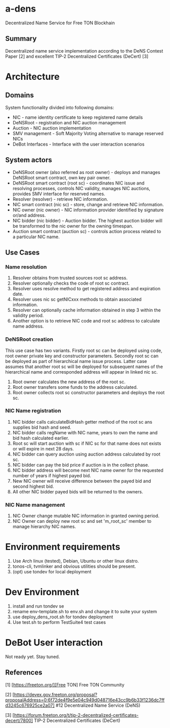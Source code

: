 # a-dens

Decentralized Name Service for Free TON Blockhain

## Summary

Decentralized name service implementation according to the DeNS Contest Paper [2] and excellent TIP-2 Decentralized Certificates (DeCert) [3]

# Architecture

## Domains

System functionality divided into following domains:

- NIC - name identity certificate to keep registered name details
- DeNSRoot - registration and NIC auction management
- Auction - NIC auction implementation
- SMV management - Soft Majority Voting alternative to manage reserved NICs
- DeBot Interfaces - Interface with the user interaction scenarios

## System actors

- DeNSRoot owner (also referred as root owner)  - deploys and manages DeNSRoot smart contract, own key pair owner.
- DeNSRoot smart contract (root sc) - coordinates NIC issue and resolving processes, controls NIC validity, manages NIC auctions, provides SMV interface for reserved names.
- Resolver (resolver)  - retrieve NIC information.
- NIC smart contract (nic sc) - store, change and retrieve NIC information.
- NIC owner (nic owner) - NIC information provider identified by signature or/and address.
- NIC bidder (nic bidder) - Auction bidder. The highest auction bidder will be transformed to the nic owner for the owning timespan.
- Auction smart contract (auction sc) - controls action process related to a particular NIC name.

## Use Cases

### Name resolution

1. Resolver obtains from trusted sources root sc address.
2. Resolver optionally checks the code of root sc contract.
3. Resolver uses resolve method to get registered address and expiration date.
4. Resolver uses nic sc getNICxxx methods to obtain associated information.
5. Resolver can optionally cache information obtained in step 3 within the validity period.
6. Another option is to retrieve NIC code and root sc address to calculate name address.

### DeNSRoot creation

This use case has two variants. Firstly root sc can be deployed using code, root owner private key and constructor parameters. 
Secondly root sc can be deployed as part of hierarchical name issue process.
Latter case assumes that another root sc will be deployed for subsequent names of the hierarchical name and corresponded address will appear in linked nic sc.

1. Root owner calculates the new address of the root sc.
2. Root owner transfers some funds to the address calculated.
3. Root owner collects root sc constructor parameters and deploys the root sc.

### NIC Name registration

1. NIC bidder calls calculateBidHash getter method of the root sc ans supplies bid hash and seed.
2. NIC bidder calls regName with NIC name, years to own the name and bid hash calculated earlier.
3. Root sc will start auction with sc if NIC sc for that name does not exists or will expire in next 28 days.
4. NIC bidder can query auction using auction address calculated by root sc.
5. NIC bidder can pay the bid price if auction is in the collect phase.
6. NIC bidder address will become next NIC name owner for the requested number of years if highest payed bid.
7. New NIC owner will receive difference between the payed bid and second highest bid.
8. All other NIC bidder payed bids will be returned to the owners.

### NIC Name management

1. NIC Owner change mutable NIC information in granted owning period.
2. NIC Owner can deploy new root sc and set 'm_root_sc' member to manage hierarchy NIC names.

# Environment requirements

1. Use Arch linux (tested), Debian, Ubuntu or other linux distro. 
2. tonos-cli, tvmlinker and obvious utilities should be present. 
3. (opt) use tondev for local deployment

# Dev Environment

1. install and run tondev se
2. rename env-template.sh to env.sh and change it to suite your system
3. use deploy_dens_root.sh for tondev deployment
4. Use test.sh to perform TestSuite4 test cases

# DeBot User interaction

Not ready yet. Stay tuned.

## References

[1]  [https://freeton.org/][Free TON]  Free TON Community

[2]  [https://devex.gov.freeton.org/proposal?proposalAddress=0:6f72de4f9e5e04c949d048716e43cc9b6b33f1236dc7ffd3245c676925ce2a07] #12 Decentralized Name Service (DeNS)

[3]  [https://forum.freeton.org/t/tip-2-decentralized-certificates-decert/7800] TIP-2 Decentralized Certificates (DeCert)

